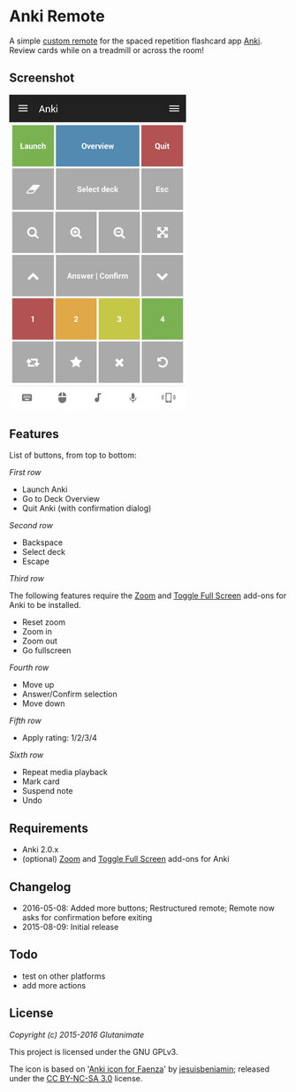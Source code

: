 # Anki Remote

A simple [custom remote](https://www.unifiedremote.com/) for the spaced repetition flashcard app [Anki](http://ankisrs.net/). Review cards while on a treadmill or across the room!

## Screenshot

<img src="https://raw.githubusercontent.com/Glutanimate/unified-remote-anki/master/screen.png" width="320">

## Features

List of buttons, from top to bottom:

*First row*

* Launch Anki
* Go to Deck Overview
* Quit Anki (with confirmation dialog)

*Second row*

* Backspace
* Select deck
* Escape

*Third row*

The following features require the [Zoom](https://ankiweb.net/shared/info/1956318463) and [Toggle Full Screen](https://ankiweb.net/shared/info/1703043345) add-ons for Anki to be installed.

* Reset zoom
* Zoom in
* Zoom out
* Go fullscreen

*Fourth row*

* Move up
* Answer/Confirm selection
* Move down

*Fifth row*

* Apply rating: 1/2/3/4

*Sixth row*

* Repeat media playback
* Mark card
* Suspend note
* Undo

## Requirements

* Anki 2.0.x
* (optional) [Zoom](https://ankiweb.net/shared/info/1956318463) and [Toggle Full Screen](https://ankiweb.net/shared/info/1703043345) add-ons for Anki

## Changelog

* 2016-05-08: Added more buttons; Restructured remote; Remote now asks for confirmation before exiting
* 2015-08-09: Initial release

## Todo

* test on other platforms
* add more actions

## License

*Copyright (c) 2015-2016 Glutanimate*

This project is licensed under the GNU GPLv3.

The icon is based on '[Anki icon for Faenza](http://jesuisbenjamin.deviantart.com/art/Anki-icon-for-Faenza-202232311)' by [jesuisbenjamin](http://jesuisbenjamin.deviantart.com/); released under the [CC BY-NC-SA 3.0](https://creativecommons.org/licenses/by-nc-sa/3.0/) license.